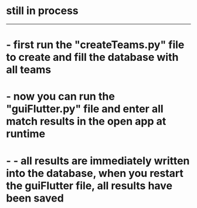 # still in process
--------------------------------------------
# - first run the "createTeams.py" file to create and fill the database with all teams
# - now you can run the "guiFlutter.py" file and enter all match results in the open app at runtime
# - - all results are immediately written into the database, when you restart the guiFlutter file, all results have been saved
